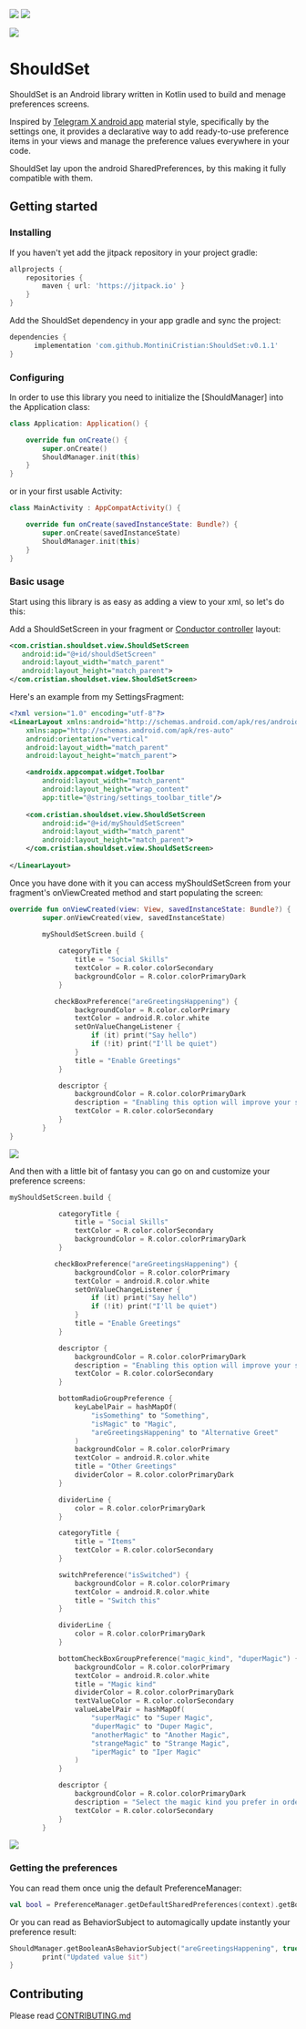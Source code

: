 ![](https://img.shields.io/static/v1.svg?url=<google.com>&label=Release&logo=git&color=green&style=popout&message=v0.1.1) ![](https://img.shields.io/static/v1.svg?url=<google.com>&logo=android&label=minSdkVersion&color=green&style=popout&message=23) 

<a href="https://t.me/joinchat/EibedxVyHBjVSgZtYhTFUw">![](https://img.shields.io/static/v1.svg?url=<google.com>&logo=telegram&label=ShouldSet&color=blue&style=popout&message=@th4tpool)</a>

# ShouldSet

ShouldSet is an Android library written in Kotlin used to build and menage preferences screens.

Inspired by [Telegram X android app](https://play.google.com/store/apps/details?id=org.thunderdog.challegram) material style, specifically by the settings one, it provides 
a declarative way to add ready-to-use preference items in your views and manage the preference values everywhere in your code. 

ShouldSet lay upon the android SharedPreferences, by this making it fully compatible with them.

## Getting started

### Installing
If you haven't yet add the jitpack repository in your project gradle:
```groovy
allprojects {
    repositories {
        maven { url: 'https://jitpack.io' }
    }
}
```

Add the ShouldSet dependency in your app gradle and sync the project:
```groovy
dependencies {
      implementation 'com.github.MontiniCristian:ShouldSet:v0.1.1'
}
```

### Configuring
In order to use this library you need to initialize the [ShouldManager] into the Application class: 

```kotlin
class Application: Application() {

    override fun onCreate() {
        super.onCreate()
        ShouldManager.init(this)
    }
}
```

or in your first usable Activity:

```kotlin
class MainActivity : AppCompatActivity() {

    override fun onCreate(savedInstanceState: Bundle?) {
        super.onCreate(savedInstanceState)
        ShouldManager.init(this)
    }
}
```

### Basic usage
Start using this library is as easy as adding a view to your xml, so let's do this:

Add a ShouldSetScreen in your fragment or [Conductor controller](https://github.com/bluelinelabs/Conductor) layout:
```xml
<com.cristian.shouldset.view.ShouldSetScreen
   android:id="@+id/shouldSetScreen"
   android:layout_width="match_parent"
   android:layout_height="match_parent">
</com.cristian.shouldset.view.ShouldSetScreen>
```

Here's an example from my SettingsFragment:
```xml
<?xml version="1.0" encoding="utf-8"?>
<LinearLayout xmlns:android="http://schemas.android.com/apk/res/android"
    xmlns:app="http://schemas.android.com/apk/res-auto"
    android:orientation="vertical"
    android:layout_width="match_parent"
    android:layout_height="match_parent">

    <androidx.appcompat.widget.Toolbar
        android:layout_width="match_parent"
        android:layout_height="wrap_content"
        app:title="@string/settings_toolbar_title"/>
    
    <com.cristian.shouldset.view.ShouldSetScreen
        android:id="@+id/myShouldSetScreen"
        android:layout_width="match_parent"
        android:layout_height="match_parent">
    </com.cristian.shouldset.view.ShouldSetScreen>
    
</LinearLayout>
```
Once you have done with it you can access myShouldSetScreen from your fragment's onViewCreated method and start populating the screen:

```kotlin
override fun onViewCreated(view: View, savedInstanceState: Bundle?) {
        super.onViewCreated(view, savedInstanceState)
        
        myShouldSetScreen.build {

            categoryTitle {
                title = "Social Skills"
                textColor = R.color.colorSecondary
                backgroundColor = R.color.colorPrimaryDark
            }

           checkBoxPreference("areGreetingsHappening") {
                backgroundColor = R.color.colorPrimary
                textColor = android.R.color.white
                setOnValueChangeListener {
                    if (it) print("Say hello")
                    if (!it) print("I'll be quiet")
                }
                title = "Enable Greetings"
            }

            descriptor {
                backgroundColor = R.color.colorPrimaryDark
                description = "Enabling this option will improve your social skills."
                textColor = R.color.colorSecondary
            }
        }
}
```
![](./doc/media/checkbox.gif)

And then with a little bit of fantasy you can go on and customize your preference screens:
```kotlin
myShouldSetScreen.build {

            categoryTitle {
                title = "Social Skills"
                textColor = R.color.colorSecondary
                backgroundColor = R.color.colorPrimaryDark
            }

           checkBoxPreference("areGreetingsHappening") {
                backgroundColor = R.color.colorPrimary
                textColor = android.R.color.white
                setOnValueChangeListener {
                    if (it) print("Say hello")
                    if (!it) print("I'll be quiet")
                }
                title = "Enable Greetings"
            }

            descriptor {
                backgroundColor = R.color.colorPrimaryDark
                description = "Enabling this option will improve your social skills."
                textColor = R.color.colorSecondary
            }

            bottomRadioGroupPreference {
                keyLabelPair = hashMapOf(
                    "isSomething" to "Something",
                    "isMagic" to "Magic",
                    "areGreetingsHappening" to "Alternative Greet"
                )
                backgroundColor = R.color.colorPrimary
                textColor = android.R.color.white
                title = "Other Greetings"
                dividerColor = R.color.colorPrimaryDark
            }

            dividerLine {
                color = R.color.colorPrimaryDark
            }

            categoryTitle {
                title = "Items"
                textColor = R.color.colorSecondary
            }

            switchPreference("isSwitched") {
                backgroundColor = R.color.colorPrimary
                textColor = android.R.color.white
                title = "Switch this"
            }

            dividerLine {
                color = R.color.colorPrimaryDark
            }

            bottomCheckBoxGroupPreference("magic_kind", "duperMagic") {
                backgroundColor = R.color.colorPrimary
                textColor = android.R.color.white
                title = "Magic kind"
                dividerColor = R.color.colorPrimaryDark
                textValueColor = R.color.colorSecondary
                valueLabelPair = hashMapOf(
                    "superMagic" to "Super Magic",
                    "duperMagic" to "Duper Magic",
                    "anotherMagic" to "Another Magic",
                    "strangeMagic" to "Strange Magic",
                    "iperMagic" to "Iper Magic"
                )
            }

            descriptor {
                backgroundColor = R.color.colorPrimaryDark
                description = "Select the magic kind you prefer in order to do some magic."
                textColor = R.color.colorSecondary
            }
        }
```

![](./doc/media/multiple.gif)

### Getting the preferences
You can read them once unig the default PreferenceManager:
``` kotlin
val bool = PreferenceManager.getDefaultSharedPreferences(context).getBoolean("areGreetingsHappening", true)
```

Or you can read as BehaviorSubject to automagically update instantly your preference result:
``` kotlin
ShouldManager.getBooleanAsBehaviorSubject("areGreetingsHappening", true).subscribe { 
        print("Updated value $it")
}
```

## Contributing
Please read [CONTRIBUTING.md](./CONTRIBUTING.md)





